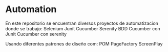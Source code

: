 # Automation
En este repositorio se encuentran diversos proyectos de automatizacion donde se trabajo:
Selenium
Junit
Cucumber
Serenity BDD
Cucumber con Junit
Cucumber con serenity

Usando diferentes patrones de diseño com:
POM
PageFactory
ScreenPlay
